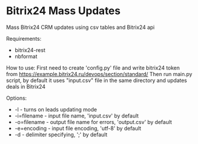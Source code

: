 # Bitrix24 Mass Updates
 Mass Bitrix24 CRM updates using csv tables and Bitrix24 api

Requirements:
- bitrix24-rest
- nbformat

How to use:
First need to create 'config.py' file and write bitrix24 token from https://example.bitrix24.ru/devops/section/standard/
Then run main.py script, by default it uses "input.csv" file in the same directory and updates deals in Bitrix24

Options:
- -l - turns on leads updating mode
- -i=filename - input file name, 'input.csv' by default
- -o=filename - output file name for errors, 'output.csv' by default
- -e=encoding - input file encoding, 'utf-8' by default
- -d - delimiter specifying, ';' by default
